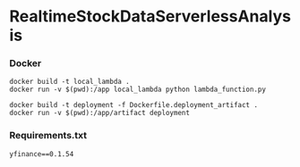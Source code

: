 # RealtimeStockDataServerlessAnalysis


### Docker
```
docker build -t local_lambda .
docker run -v $(pwd):/app local_lambda python lambda_function.py

docker build -t deployment -f Dockerfile.deployment_artifact .
docker run -v $(pwd):/app/artifact deployment
```


### Requirements.txt
`yfinance==0.1.54`























